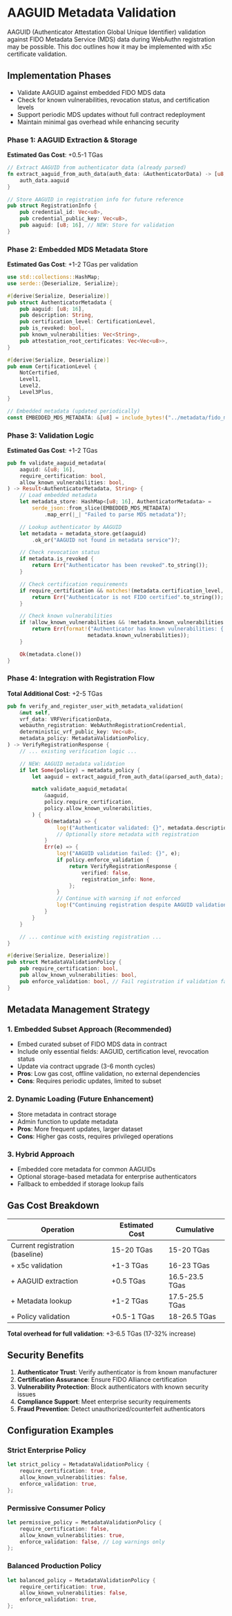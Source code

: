 # AAGUID Metadata Validation

AAGUID (Authenticator Attestation Global Unique Identifier) validation against FIDO Metadata Service (MDS) data during WebAuthn registration may be possible. This doc outlines how it may be implemented with x5c certificate validation.

## Implementation Phases

- Validate AAGUID against embedded FIDO MDS data
- Check for known vulnerabilities, revocation status, and certification levels
- Support periodic MDS updates without full contract redeployment
- Maintain minimal gas overhead while enhancing security

### Phase 1: AAGUID Extraction & Storage
**Estimated Gas Cost**: +0.5-1 TGas

```rust
// Extract AAGUID from authenticator data (already parsed)
fn extract_aaguid_from_auth_data(auth_data: &AuthenticatorData) -> [u8; 16] {
    auth_data.aaguid
}

// Store AAGUID in registration info for future reference
pub struct RegistrationInfo {
    pub credential_id: Vec<u8>,
    pub credential_public_key: Vec<u8>,
    pub aaguid: [u8; 16], // NEW: Store for validation
}
```

### Phase 2: Embedded MDS Metadata Store
**Estimated Gas Cost**: +1-2 TGas per validation

```rust
use std::collections::HashMap;
use serde::{Deserialize, Serialize};

#[derive(Serialize, Deserialize)]
pub struct AuthenticatorMetadata {
    pub aaguid: [u8; 16],
    pub description: String,
    pub certification_level: CertificationLevel,
    pub is_revoked: bool,
    pub known_vulnerabilities: Vec<String>,
    pub attestation_root_certificates: Vec<Vec<u8>>,
}

#[derive(Serialize, Deserialize)]
pub enum CertificationLevel {
    NotCertified,
    Level1,
    Level2,
    Level3Plus,
}

// Embedded metadata (updated periodically)
const EMBEDDED_MDS_METADATA: &[u8] = include_bytes!("../metadata/fido_mds_subset.json");
```

### Phase 3: Validation Logic
**Estimated Gas Cost**: +1-2 TGas

```rust
pub fn validate_aaguid_metadata(
    aaguid: &[u8; 16],
    require_certification: bool,
    allow_known_vulnerabilities: bool,
) -> Result<AuthenticatorMetadata, String> {
    // Load embedded metadata
    let metadata_store: HashMap<[u8; 16], AuthenticatorMetadata> =
        serde_json::from_slice(EMBEDDED_MDS_METADATA)
            .map_err(|_| "Failed to parse MDS metadata")?;

    // Lookup authenticator by AAGUID
    let metadata = metadata_store.get(aaguid)
        .ok_or("AAGUID not found in metadata service")?;

    // Check revocation status
    if metadata.is_revoked {
        return Err("Authenticator has been revoked".to_string());
    }

    // Check certification requirements
    if require_certification && matches!(metadata.certification_level, CertificationLevel::NotCertified) {
        return Err("Authenticator is not FIDO certified".to_string());
    }

    // Check known vulnerabilities
    if !allow_known_vulnerabilities && !metadata.known_vulnerabilities.is_empty() {
        return Err(format!("Authenticator has known vulnerabilities: {:?}",
                          metadata.known_vulnerabilities));
    }

    Ok(metadata.clone())
}
```

### Phase 4: Integration with Registration Flow
**Total Additional Cost**: +2-5 TGas

```rust
pub fn verify_and_register_user_with_metadata_validation(
    &mut self,
    vrf_data: VRFVerificationData,
    webauthn_registration: WebAuthnRegistrationCredential,
    deterministic_vrf_public_key: Vec<u8>,
    metadata_policy: MetadataValidationPolicy,
) -> VerifyRegistrationResponse {
    // ... existing verification logic ...

    // NEW: AAGUID metadata validation
    if let Some(policy) = metadata_policy {
        let aaguid = extract_aaguid_from_auth_data(&parsed_auth_data);

        match validate_aaguid_metadata(
            &aaguid,
            policy.require_certification,
            policy.allow_known_vulnerabilities,
        ) {
            Ok(metadata) => {
                log!("Authenticator validated: {}", metadata.description);
                // Optionally store metadata with registration
            }
            Err(e) => {
                log!("AAGUID validation failed: {}", e);
                if policy.enforce_validation {
                    return VerifyRegistrationResponse {
                        verified: false,
                        registration_info: None,
                    };
                }
                // Continue with warning if not enforced
                log!("Continuing registration despite AAGUID validation failure");
            }
        }
    }

    // ... continue with existing registration ...
}

#[derive(Serialize, Deserialize)]
pub struct MetadataValidationPolicy {
    pub require_certification: bool,
    pub allow_known_vulnerabilities: bool,
    pub enforce_validation: bool, // Fail registration if validation fails
}
```

## Metadata Management Strategy

### 1. **Embedded Subset Approach** (Recommended)
- Embed curated subset of FIDO MDS data in contract
- Include only essential fields: AAGUID, certification level, revocation status
- Update via contract upgrade (3-6 month cycles)
- **Pros**: Low gas cost, offline validation, no external dependencies
- **Cons**: Requires periodic updates, limited to subset

### 2. **Dynamic Loading** (Future Enhancement)
- Store metadata in contract storage
- Admin function to update metadata
- **Pros**: More frequent updates, larger dataset
- **Cons**: Higher gas costs, requires privileged operations

### 3. **Hybrid Approach**
- Embedded core metadata for common AAGUIDs
- Optional storage-based metadata for enterprise authenticators
- Fallback to embedded if storage lookup fails

## Gas Cost Breakdown

| Operation | Estimated Cost | Cumulative |
|-----------|---------------|------------|
| Current registration (baseline) | 15-20 TGas | 15-20 TGas |
| + x5c validation | +1-3 TGas | 16-23 TGas |
| + AAGUID extraction | +0.5 TGas | 16.5-23.5 TGas |
| + Metadata lookup | +1-2 TGas | 17.5-25.5 TGas |
| + Policy validation | +0.5-1 TGas | 18-26.5 TGas |

**Total overhead for full validation**: +3-6.5 TGas (17-32% increase)

## Security Benefits

1. **Authenticator Trust**: Verify authenticator is from known manufacturer
2. **Certification Assurance**: Ensure FIDO Alliance certification
3. **Vulnerability Protection**: Block authenticators with known security issues
4. **Compliance Support**: Meet enterprise security requirements
5. **Fraud Prevention**: Detect unauthorized/counterfeit authenticators


## Configuration Examples

### Strict Enterprise Policy
```rust
let strict_policy = MetadataValidationPolicy {
    require_certification: true,
    allow_known_vulnerabilities: false,
    enforce_validation: true,
};
```

### Permissive Consumer Policy
```rust
let permissive_policy = MetadataValidationPolicy {
    require_certification: false,
    allow_known_vulnerabilities: true,
    enforce_validation: false, // Log warnings only
};
```

### Balanced Production Policy
```rust
let balanced_policy = MetadataValidationPolicy {
    require_certification: true,
    allow_known_vulnerabilities: false,
    enforce_validation: true,
};
```